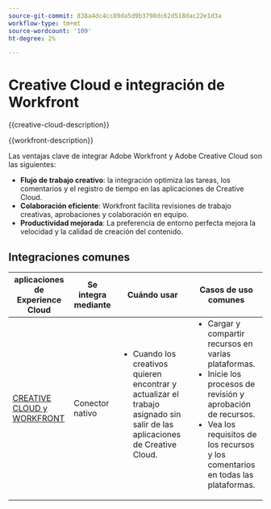 ```yaml
---
source-git-commit: 838a4dc4cc89da5d9b3798dc62d518dac22e1d3a
workflow-type: tm+mt
source-wordcount: '109'
ht-degree: 2%

---
```



# Creative Cloud e integración de Workfront

{{creative-cloud-description}}

{{workfront-description}}

Las ventajas clave de integrar Adobe Workfront y Adobe Creative Cloud son las siguientes:

+ **Flujo de trabajo creativo**: la integración optimiza las tareas, los comentarios y el registro de tiempo en las aplicaciones de Creative Cloud.
+ **Colaboración eficiente**: Workfront facilita revisiones de trabajo creativas, aprobaciones y colaboración en equipo.
+ **Productividad mejorada**: La preferencia de entorno perfecta mejora la velocidad y la calidad de creación del contenido.

## Integraciones comunes

<table>
    <thead>
        <tr>
            <th>aplicaciones de Experience Cloud</th>
            <th>Se integra mediante</th>
            <th>Cuándo usar</th>
            <th>Casos de uso comunes</th>
        </tr>
    </thead>
    <tbody>
        <tr>
            <td><a href="https://experienceleague.adobe.com/docs/workfront-learn/tutorials-workfront/integrations/adobe-creative-cloud/use-adobe-workfront-extensions-for-creative-cloud.html?lang=es" target="_blank" rel="noreferrer">CREATIVE CLOUD y WORKFRONT</a></td>
            <td>Conector nativo</td>
            <td>
                <ul style="margin-top: 0;">
                    <li>Cuando los creativos quieren encontrar y actualizar el trabajo asignado sin salir de las aplicaciones de Creative Cloud.</li>
                </ul>
            </td>
            <td>
              <ul style="margin-top: 0;">
                <li>Cargar y compartir recursos en varias plataformas.</li>
                <li>Inicie los procesos de revisión y aprobación de recursos.</li>
                <li>Vea los requisitos de los recursos y los comentarios en todas las plataformas.</li>  
              </ul>
            </td>
        </tr>       
    </tbody>          
</table>
